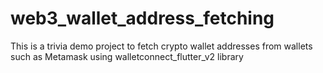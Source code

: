 # web3_wallet_address_fetching

This is a trivia demo project to fetch crypto wallet addresses from wallets such as Metamask using walletconnect_flutter_v2 library

